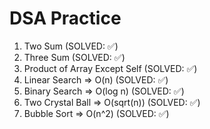 # DSA Practice

1. Two Sum (SOLVED: ✅)
2. Three Sum (SOLVED: ✅)
3. Product of Array Except Self (SOLVED: ✅)
4. Linear Search => O(n) (SOLVED: ✅)
5. Binary Search => O(log n) (SOLVED: ✅)
6. Two Crystal Ball => O(sqrt(n)) (SOLVED: ✅)
7. Bubble Sort => O(n^2) (SOLVED: ✅)

